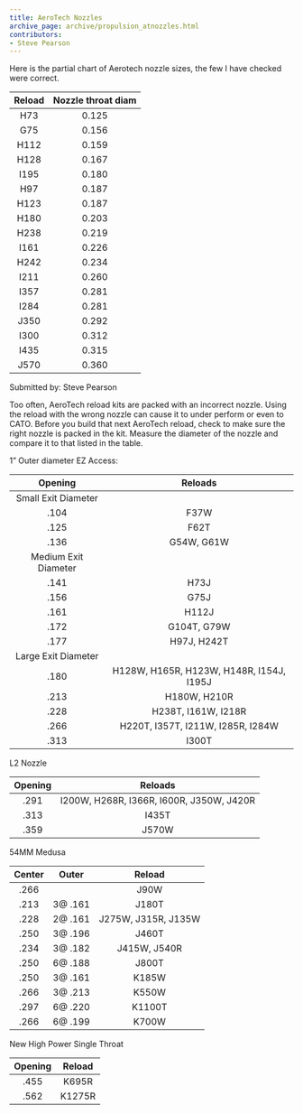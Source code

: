 ```yaml
---
title: AeroTech Nozzles
archive_page: archive/propulsion_atnozzles.html
contributors:
- Steve Pearson
---
```

Here is the partial chart of Aerotech nozzle sizes, the few I have checked were correct.

| Reload   | Nozzle  throat diam  |
|:--------:|:--------------------:|
| H73      | 0.125                |
| G75      | 0.156                |
| H112     | 0.159                |
| H128     | 0.167                |
| I195     | 0.180                |
| H97      | 0.187                |
| H123     | 0.187                |
| H180     | 0.203                |
| H238     | 0.219                |
| I161     | 0.226                |
| H242     | 0.234                |
| I211     | 0.260                |
| I357     | 0.281                |
| I284     | 0.281                |
| J350     | 0.292                |
| I300     | 0.312                |
| I435     | 0.315                |
| J570     | 0.360                |


Submitted by: Steve Pearson

Too often, AeroTech reload kits are packed with an incorrect nozzle. Using the reload with the wrong nozzle can cause it to under perform or even to CATO. Before you build that next AeroTech reload, check to make sure the right nozzle is packed in the kit. Measure the diameter of the nozzle and compare it to that listed in the table.

1” Outer diameter EZ Access:

|        Opening       |                  Reloads                 |
|:--------------------:|:----------------------------------------:|
| Small Exit Diameter  |                                          |
| .104                 | F37W                                     |
| .125                 | F62T                                     |
| .136                 | G54W, G61W                               |
| Medium Exit Diameter |                                          |
| .141                 | H73J                                     |
| .156                 | G75J                                     |
| .161                 | H112J                                    |
| .172                 | G104T, G79W                              |
| .177                 | H97J, H242T                              |
| Large Exit Diameter  |                                          |
| .180                 | H128W, H165R, H123W, H148R, I154J, I195J |
| .213                 | H180W, H210R                             |
| .228                 | H238T, I161W, I218R                      |
| .266                 | H220T, I357T, I211W, I285R, I284W        |
| .313                 | I300T                                    |


L2 Nozzle

| Opening |                  Reloads                 |
|:-------:|:----------------------------------------:|
| .291    | I200W, H268R, I366R, I600R, J350W, J420R |
| .313    | I435T                                    |
| .359    | J570W                                    |

54MM Medusa

| Center |  Outer  |        Reload       |
|:------:|:-------:|:-------------------:|
| .266   |         | J90W                |
| .213   | 3@ .161 | J180T               |
| .228   | 2@ .161 | J275W, J315R, J135W |
| .250   | 3@ .196 | J460T               |
| .234   | 3@ .182 | J415W, J540R        |
| .250   | 6@ .188 | J800T               |
| .250   | 3@ .161 | K185W               |
| .266   | 3@ .213 | K550W               |
| .297   | 6@ .220 | K1100T              |
| .266   | 6@ .199 | K700W               |

New High Power Single Throat

| Opening | Reload |
|:-------:|:------:|
| .455    | K695R  |
| .562    | K1275R |

